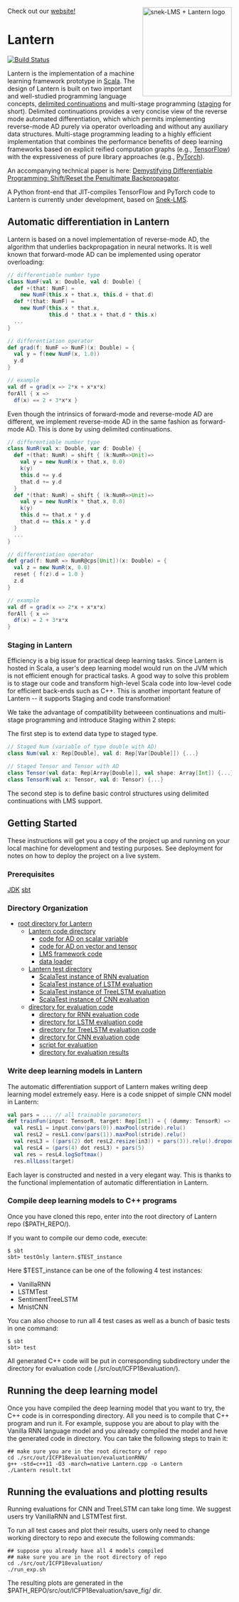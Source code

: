 <a href="https://feiwang3311.github.io/Lantern/"><img align="right" src="website/images/logo.png" alt="snek-LMS + Lantern logo" width="200px"></a>

Check out our <a href="https://feiwang3311.github.io/Lantern/">website!</a>

# Lantern

[![Build Status](https://travis-ci.org/feiwang3311/Lantern.svg?branch=master)](https://travis-ci.org/feiwang3311/Lantern)

Lantern is the implementation of a machine learning framework prototype in [Scala](http://scala-lang.org/). The design of Lantern is built on two important and well-studied programming language concepts, [delimited continuations](http://web.cecs.pdx.edu/~apt/icfp09_accepted_papers/113.html) and multi-stage programming ([staging](https://scala-lms.github.io/) for short). Delimited continuations provides a very concise view of the reverse mode automated differentiation, which which permits implementing reverse-mode AD purely via operator overloading and without any auxiliary data structures. Multi-stage programming leading to a highly efficient implementation that combines the performance benefits of deep learning frameworks based on explicit reified computation graphs (e.g., [TensorFlow](https://www.tensorflow.org/)) with the expressiveness of pure library approaches (e.g., [PyTorch](http://pytorch.org/)).

An accompanying technical paper is here: [Demystifying Differentiable Programming: Shift/Reset the Penultimate Backpropagator](https://www.cs.purdue.edu/homes/rompf/papers/wang-draft2018c.pdf).

A Python front-end that JIT-compiles TensorFlow and PyTorch code to Lantern is currently under development, based on [Snek-LMS](https://github.com/jmd1011/snek-LMS).

## Automatic differentiation in Lantern

Lantern is based on a novel implementation of reverse-mode AD,
the algorithm that underlies backpropagation in neural networks. 
It is well known that forward-mode AD can be implemented using 
operator overloading:

```scala
// differentiable number type
class NumF(val x: Double, val d: Double) {
  def +(that: NumF) =
    new NumF(this.x + that.x, this.d + that.d)
  def *(that: NumF) =
    new NumF(this.x * that.x,
             this.d * that.x + that.d * this.x)
  ...
}

// differentiation operator
def grad(f: NumF => NumF)(x: Double) = {
  val y = f(new NumF(x, 1.0))
  y.d
}

// example
val df = grad(x => 2*x + x*x*x)
forAll { x =>
  df(x) == 2 + 3*x*x }

```

Even though the intrinsics of forward-mode and reverse-mode AD are different, we implement reverse-mode AD in the same fashion as forward-mode AD. This is done by using delimited continuations.  

```scala
// differentiable number type
class NumR(val x: Double, var d: Double) {
  def +(that: NumR) = shift { (k:NumR=>Unit)=>
    val y = new NumR(x + that.x, 0.0)
    k(y)
    this.d += y.d
    that.d += y.d
  }
  def *(that: NumR) = shift { (k:NumR=>Unit)=>
    val y = new NumR(x * that.x, 0.0)
    k(y)
    this.d += that.x * y.d
    that.d += this.x * y.d
  }
  ...
}

// differentiation operator
def grad(f: NumR => NumR@cps[Unit])(x: Double) = {
  val z = new NumR(x, 0.0)
  reset { f(z).d = 1.0 }
  z.d
}

// example
val df = grad(x => 2*x + x*x*x)
forAll { x =>
  df(x) = 2 + 3*x*x
}

```

### Staging in Lantern

Efficiency is a big issue for practical deep learning tasks. Since Lantern is hosted in Scala, a user's deep learning model would run on the JVM which is not efficient enough for practical tasks. A good way to solve this problem is to stage our code and transform high-level Scala code into low-level code for efficient back-ends such as C++. This is another important feature of Lantern -- it supports Staging and code transformation!

We take the advantage of compatibility betweeen continuations and multi-stage programming and introduce Staging within 2 steps:

The first step is to extend data type to staged type.

```scala
// Staged Num (variable of type double with AD)
class Num(val x: Rep[Double], val d: Rep[Var[Double]]) {...}

// Staged Tensor and Tensor with AD
class Tensor(val data: Rep[Array[Double]], val shape: Array[Int]) {...}
class TensorR(val x: Tensor, val d: Tensor) {...}
```

The second step is to define basic control structures using delimited continuations with LMS support.

<!--
2.1. IF

IF invokes the continuation either with then-branch param or else-branch parameter.

```scala
def fun(f: Rep[A] => Rep[B]): Rep[A => B] // LMS support for staging a function

def IF(c: Rep[Boolean])(a: =>Rep[A] @cps[Rep[B]])(b: =>Rep[A] @cps[Rep[B]]): Rep[A] @cps[Rep[B]] =
shift { k:(Rep[A] => Rep[B]) =>
  val k1 = fun(k) // generate lambda for k
  if (c) reset(k1(a)) else reset(k1(b))
}
```

2.2. While loop

While loop is transformed into a recursive function in CPS.

```scala
// LMS recursive function construction
def f: Rep[A => B] = fun { x => ... f(...) ... } 

def WHILE(init: Rep[A])(c: Rep[A] => Rep[Boolean])(b: Rep[A] => Rep[A] @cps[Rep[B]]):
Rep[A] @cps[Rep[B]] = shift {
  k:(Rep[A] => Rep[B]) =>
  lazy val loop: Rep[A] => Rep[B] = fun { (x: Rep[A]) =>
    if (c(x)) RST(loop(b(x))) else RST(k(x))
  }
  loop(init)
}
```

2.3. Recursion call

Recursion abstract in CPS requires us to form a lambda for each recursive call and put it before the continuation that comes after. 

```scala
// recursive call support in LMS
def FUN(f: Rep[A] => Rep[B] @cps[Rep[C]]): {
  val f1 = fun((x, k) => reset(k(f(x)))) // put f in between k and x
  { (x: Rep[A]) => shift { k: (Rep[B] => Rep[C]) => f1((x, fun(k)))}}
}
```

With this support, writing recursive function with continuations in LMS becomes straightforward. We implement a staged tree traversal function as an example.

```scala
def TREE(init: Rep[B])(t: Rep[Tree])(b: (Rep[B], Rep[B]) => Rep[B] @cps[Rep[C]]):
Rep[B] @cps[Rep[C]] = {
  def f = FUN { tree: Rep[Tree] =>
    if (tree.isEmpty) init
    else b(f(tree.left), f(tree.right))
  }
  f(t)
}
```
-->

## Getting Started

These instructions will get you a copy of the project up and running on your local machine for development and testing purposes. See deployment for notes on how to deploy the project on a live system.

### Prerequisites

[JDK](http://www.oracle.com/technetwork/java/javase/downloads/index.html)
[sbt](https://www.scala-sbt.org/1.0/docs/)

### Directory Organization
* [root directory for Lantern](./src)
  * [Lantern code directory](./src/main/scala/lantern)
    * [code for AD on scalar variable](src/main/scala/lantern/ScalarDifferentiation.scala)
    * [code for AD on vector and tensor](src/main/scala/lantern/TensorDifferentiation.scala)
    * [LMS framework code](src/main/scala/lantern/DslAPI.scala)
    * [data loader](src/main/scala/lantern/Scanner.scala)
  * [Lantern test directory](./src/test/scala/lantern)
      * [ScalaTest instance of RNN evaluation](src/test/scala/lantern/VanillaRNNTest.scala)
      * [ScalaTest instance of LSTM evaluation](src/test/scala/lantern/LSTMTest.scala)
      * [ScalaTest instance of TreeLSTM evaluation](src/test/scala/lantern/SentimentTreeLSTMTest.scala)
      * [ScalaTest instance of CNN evaluation](src/test/scala/lantern/MnistCNNTest.scala)
  * [directory for evaluation code](./src/out/ICFP18evaluation)
      * [directory for RNN evaluation code](./src/out/ICFP18evaluation/evaluationRNN)
      * [directory for LSTM evaluation code](./src/out/ICFP18evaluation/evaluationLSTM)
      * [directory for TreeLSTM evaluation code](./src/out/ICFP18evaluation/evaluationTreeLSTM)
      * [directory for CNN evaluation code](./src/out/ICFP18evaluation/evaluationCNN)
      * [script for evaluation](./src/out/ICFP18evaluation/run_exp.sh)
      * [directory for evaluation results](./src/out/ICFP18evaluation/save_fig/)


### Write deep learning models in Lantern

The automatic differentiation support of Lantern makes writing deep learning model extremely easy. Here is a code snippet of simple CNN model in Lantern:

```scala
val pars = ... // all trainable parameters
def trainFun(input: TensorR, target: Rep[Int]) = { (dummy: TensorR) =>
  val resL1 = input.conv(pars(0)).maxPool(stride).relu()
  val resL2 = resL1.conv(pars(1)).maxPool(stride).relu()
  val resL3 = ((pars(2) dot resL2.resize(in3)) + pars(3)).relu().dropout(0.5f)
  val resL4 = (pars(4) dot resL3) + pars(5)
  val res = resL4.logSoftmax()
  res.nllLoss(target)
```

Each layer is constructed and nested in a very elegant way. This is thanks to the functional implementation of automatic differentiation in Lantern.
      
### Compile deep learning models to C++ programs

Once you have cloned this repo, enter into the root directory of Lantern repo ($PATH_REPO/).

If you want to compile our demo code, execute:

```
$ sbt
sbt> testOnly lantern.$TEST_instance
```

Here $TEST_instance can be one of the following 4 test instances:
* VanillaRNN
* LSTMTest
* SentimentTreeLSTM
* MnistCNN

You can also choose to run all 4 test cases as well as a bunch of basic tests in one command:

```
$ sbt
sbt> test
```

All generated C++ code will be put in corresponding subdirectory under the directory for evaluation code (./src/out/ICFP18evaluation/).

## Running the deep learning model

Once you have compiled the deep learning model that you want to try, the C++ code is in corresponding directory. All you need is to compile that C++ program and run it. For example, suppose you are about to play with the Vanilla RNN language model and you already compiled the model and heve the generated code in directory. You can take the following steps to train it:

```
## make sure you are in the root directory of repo
cd ./src/out/ICFP18evaluation/evaluationRNN/
g++ -std=c++11 -O3 -march=native Lantern.cpp -o Lantern
./Lantern result.txt
```

## Running the evaluations and plotting results

Running evaluations for CNN and TreeLSTM can take long time. We suggest users try VanillaRNN and LSTMTest first.

To run all test cases and plot their results, users only need to change working directory to repo and execute the following commands:

```
## suppose you already have all 4 models compiled
## make sure you are in the root directory of repo
cd ./src/out/ICFP18evaluation/
./run_exp.sh
```

The resulting plots are generated in the $PATH_REPO/src/out/ICFP18evaluation/save_fig/ dir.
